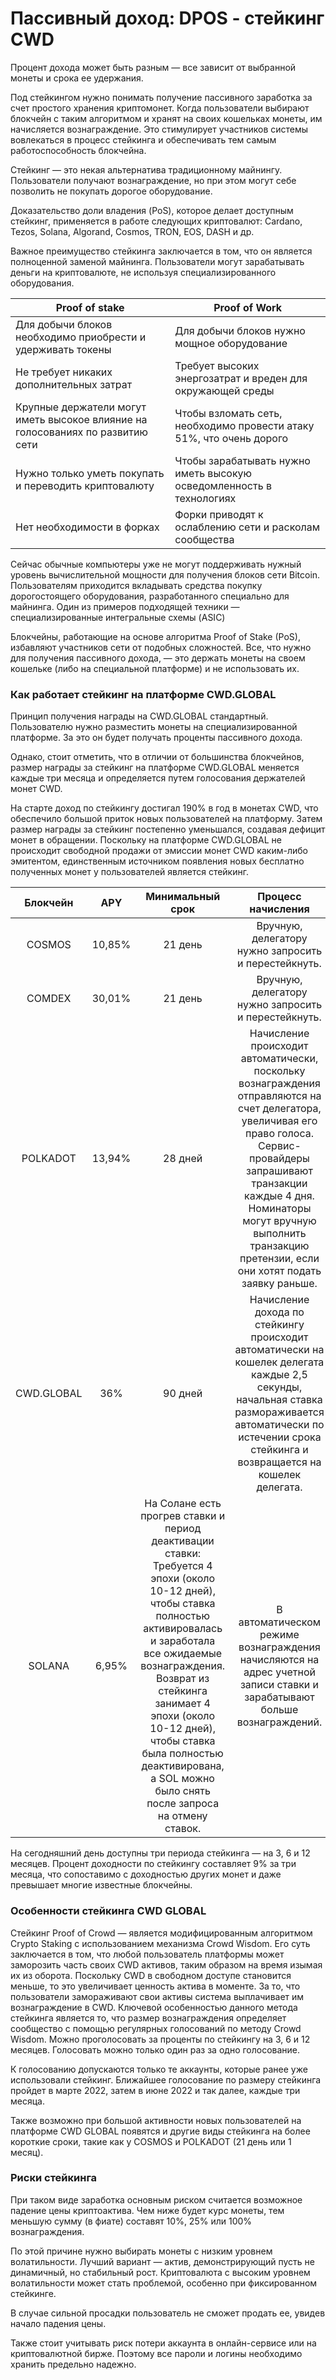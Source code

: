 # Пассивный доход: DPOS - стейкинг CWD

Процент дохода может быть разным — все зависит от выбранной монеты и срока ее удержания.

Под стейкингом нужно понимать получение пассивного заработка за счет простого хранения криптомонет.  Когда пользователи выбирают блокчейн с таким алгоритмом и хранят на своих кошельках монеты, им начисляется вознаграждение. Это стимулирует участников системы вовлекаться в процесс стейкинга и обеспечивать тем самым работоспособность блокчейна.

Стейкинг — это некая альтернатива традиционному майнингу. Пользователи получают вознаграждение, но при этом могут себе позволить не покупать дорогое оборудование.

Доказательство доли владения (PoS), которое делает доступным стейкинг, применяется в работе следующих криптовалют: Cardano, Tezos, Solana, Algorand, Cosmos, TRON, EOS, DASH и др.

Важное преимущество стейкинга заключается в том, что он является полноценной заменой майнинга. Пользователи могут зарабатывать деньги на криптовалюте, не используя специализированного оборудования.

| Proof of stake                                                                 | Proof of Work                                                        |
| ------------------------------------------------------------------------------ | -------------------------------------------------------------------- |
| Для добычи блоков необходимо приобрести и удерживать токены                    | Для добычи блоков нужно мощное оборудование                          |
| Не требует никаких дополнительных затрат                                       | Требует высоких энергозатрат и вреден для окружающей среды           |
| Крупные держатели могут иметь высокое влияние на голосованиях по развитию сети | Чтобы взломать сеть, необходимо провести атаку 51%, что очень дорого |
| Нужно только уметь покупать и переводить криптовалюту                          | Чтобы зарабатывать нужно иметь высокую осведомленность в технологиях |
| Нет необходимости в форках                                                     | Форки приводят к ослаблению сети и расколам сообщества               |

Сейчас обычные компьютеры уже не могут поддерживать нужный уровень вычислительной мощности для получения блоков сети Вitcoin. Пользователям приходится вкладывать средства покупку дорогостоящего оборудования, разработанного специально для майнинга. Один из примеров подходящей техники — специализированные интегральные схемы (ASIC)

Блокчейны, работающие на основе алгоритма Proof of Stake (PoS), избавляют участников сети от подобных сложностей. Все, что нужно для получения пассивного дохода, — это держать монеты на своем кошельке (либо на специальной платформе) и не использовать их.

### Как работает стейкинг на платформе CWD.GLOBAL

Принцип получения награды на CWD.GLOBAL стандартный. Пользователю нужно разместить монеты на специализированной платформе. За это он будет получать проценты пассивного дохода.

Однако, стоит отметить, что в отличии от большинства блокчейнов, размер награды за стейкинг на платформе CWD.GLOBAL меняется каждые три месяца и определяется путем голосования держателей монет CWD.

На старте доход по стейкингу достигал 190% в год в монетах CWD, что обеспечило большой приток новых пользователей на платформу. Затем размер награды за стейкинг постепенно уменьшался, создавая дефицит монет в обращении. Поскольку на платформе CWD.GLOBAL не происходит свободной продажи от эмиссии монет CWD каким-либо эмитентом, единственным источником появления новых бесплатно полученных монет у пользователей является стейкинг.

|  Блокчейн  |   APY  |                                                                                                                                                                Минимальный срок                                                                                                                                                                |                                                                                                                                Процесс начисления                                                                                                                                |
| :--------: | :----: | :--------------------------------------------------------------------------------------------------------------------------------------------------------------------------------------------------------------------------------------------------------------------------------------------------------------------------------------------: | :------------------------------------------------------------------------------------------------------------------------------------------------------------------------------------------------------------------------------------------------------------------------------: |
|   COSMOS   | 10,85% |                                                                                                                                                                     21 день                                                                                                                                                                    |                                                                                                               Вручную, делегатору нужно запросить и перестейкнуть.                                                                                                               |
|   COMDEX   | 30,01% |                                                                                                                                                                     21 день                                                                                                                                                                    |                                                                                                               Вручную, делегатору нужно запросить и перестейкнуть.                                                                                                               |
|  POLKADOT  | 13,94% |                                                                                                                                                                     28 дней                                                                                                                                                                    | Начисление происходит автоматически, поскольку вознаграждения отправляются на счет делегатора, увеличивая его право голоса. Сервис-провайдеры запрашивают транзакции каждые 4 дня. Номинаторы могут вручную выполнить транзакцию претензии, если они хотят подать заявку раньше. |
| CWD.GLOBAL |   36%  |                                                                                                                                                                     90 дней                                                                                                                                                                    |                                  Начисление дохода по стейкингу происходит автоматически на кошелек делегата каждые 2,5 секунды, начальная ставка размораживается автоматически по истечении срока стейкинга и возвращается на кошелек делегата.                                 |
|   SOLANA   |  6,95% | На Солане есть прогрев ставки и период деактивации ставки: Требуется 4 эпохи (около 10-12 дней), чтобы ставка полностью активировалась и заработала все ожидаемые вознаграждения. Возврат из стейкинга занимает 4 эпохи (около 10-12 дней), чтобы ставка была полностью деактивирована, а SOL можно было снять после запроса на отмену ставок. |                                                                              В автоматическом режиме вознаграждения начисляются на адрес учетной записи ставки и зарабатывают больше вознаграждений.                                                                             |

На сегодняшний день доступны три периода стейкинга — на 3, 6 и 12 месяцев. Процент доходности по стейкингу составляет 9% за три месяца, что сопоставимо с доходностью других монет и даже превышает многие известные блокчейны.

### Особенности стейкинга CWD GLOBAL

Стейкинг Proof of Crowd — является модифицированным алгоритмом Crypto Staking с использованием механизма Crowd Wisdom. Его суть заключается в том, что любой пользователь платформы может заморозить часть своих CWD активов, таким образом на время изымая их из оборота. Поскольку CWD в свободном доступе становится меньше, то это увеличивает ценность актива в моменте. За то, что пользователи замораживают свои активы система выплачивает им вознаграждение в CWD. Ключевой особенностью данного метода стейкинга является то, что размер вознаграждения определяет сообщество с помощью регулярных голосований по методу Crowd Wisdom. Можно проголосовать за проценты по стейкингу на 3, 6 и 12 месяцев. Голосовать можно только один раз за одно голосование.

К голосованию допускаются только те аккаунты, которые ранее уже использовали стейкинг. Ближайшее голосование по размеру стейкинга пройдет в марте 2022, затем в июне 2022 и так далее, каждые три месяца.

Также возможно при большой активности новых пользователей на платформе CWD GLOBAL появятся и другие виды стейкинга на более короткие сроки, такие как у COSMOS и POLKADOT (21 день или 1 месяц).

### Риски стейкинга

При таком виде заработка основным риском считается возможное падение цены криптоактива. Чем ниже будет курс монеты, тем меньшую сумму (в фиате) составят 10%, 25% или 100% вознаграждения.

По этой причине нужно выбирать монеты с низким уровнем волатильности. Лучший вариант — актив, демонстрирующий пусть не динамичный, но стабильный рост. Криптовалюта с высоким уровнем волатильности может стать проблемой, особенно при фиксированном стейкинге.

В случае сильной просадки пользователь не сможет продать ее, увидев начало падения цены.

Также стоит учитывать риск потери аккаунта в онлайн-сервисе или на криптовалютной бирже. Поэтому все пароли и логины необходимо хранить предельно надежно.
